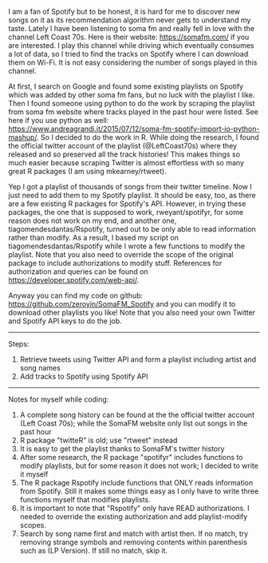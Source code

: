 I am a fan of Spotify but to be honest, it is hard for me to discover new songs on it as its recommendation algorithm never gets to understand my taste. Lately I have been listening to soma fm and really fell in love with the channel Left Coast 70s. Here is their website: https://somafm.com/ if you are interested. I play this channel while driving which eventually consumes a lot of data, so I tried to find the tracks on Spotify where I can download them on Wi-Fi. It is not easy considering the number of songs played in this channel.

At first, I search on Google and found some existing playlists on Spotify which was added by other soma fm fans, but no luck with the playlist I like. Then I found someone using python to do the work by scraping the playlist from soma fm website where tracks played in the past hour were listed. See here if you use python as well: https://www.andreagrandi.it/2015/07/12/soma-fm-spotify-import-io-python-mashup/. So I decided to do the work in R. While doing the research, I found the official twitter account of the playlist (@LeftCoast70s) where they released and so preserved all the track histories! This makes things so much easier because scraping Twitter is almost effortless with so many great R packages (I am using mkearney/rtweet).

Yep I got a playlist of thousands of songs from their twitter timeline. Now I just need to add them to my Spotify playlist. It should be easy, too, as there are a few existing R packages for Spotify's API. However, in trying these packages, the one that is supposed to work, rweyant/spotifyr, for some reason does not work on my end, and another one, tiagomendesdantas/Rspotify, turned out to be only able to read information rather than modify. As a result, I based my script on tiagomendesdantas/Rspotify while I wrote a few functions to modify the playlist. Note that you also need to override the scope of the original package to include authorizations to modify stuff. References for authorization and queries can be found on https://developer.spotify.com/web-api/.

Anyway you can find my code on github: https://github.com/zeroyin/SomaFM_Spotify and you can modify it to download other playlists you like! Note that you also need your own Twitter and Spotify API keys to do the job.


--------------------------------
Steps:
1. Retrieve tweets using Twitter API and form a playlist including artist and song names
2. Add tracks to Spotify using Spotify API

--------------------------------
Notes for myself while coding:
1. A complete song history can be found at the the official twitter account (Left Coast 70s); while the SomaFM website only list out songs in the past hour
2. R package "twitteR" is old; use "rtweet" instead
3. It is easy to get the playlist thanks to SomaFM's twitter history
4. After some research, the R package "spotifyr" includes functions to modify playlists, but for some reason it does not work; I decided to write it myself
5. The R package Rspotify include functions that ONLY reads information from Spotify. Still it makes some things easy as I only have to write three functions myself that modifies playlists. 
6. It is important to note that "Rspotify" only have READ authorizations. I needed to override the existing authorization and add playlist-modify scopes.
7. Search by song name first and match with artist then. If no match, try removing strange symbols and removing contents within parenthesis such as (LP Version). If still no match, skip it.
